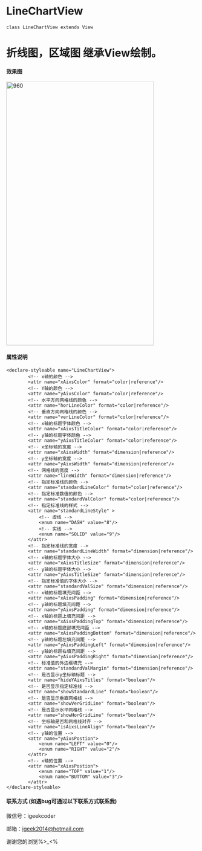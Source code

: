 # LineChartView

	class LineChartView extends View

# 折线图，区域图 继承View绘制。

#### 效果图        

<img src="https://github.com/igeek-YZ/LineChartView/blob/master/pics/linechatview.gif" width = "390" height = "698" alt="960" align=center />



#### 属性说明  

	<declare-styleable name="LineChartView">
            <!-- x轴的颜色 -->
            <attr name="xAixsColor" format="color|reference"/>
            <!-- Y轴的颜色 -->
            <attr name="yAixsColor" format="color|reference"/>
            <!-- 水平方向网格线的颜色 -->
            <attr name="horLineColor" format="color|reference"/>
            <!-- 垂直方向网格线的颜色 -->
            <attr name="verLineColor" format="color|reference"/>
            <!-- x轴的标题字体颜色 -->
            <attr name="xAixsTitleColor" format="color|reference"/>
            <!-- y轴的标题字体颜色 -->
            <attr name="yAixsTitleColor" format="color|reference"/>
            <!-- x坐标轴的宽度 -->
            <attr name="xAixsWidth" format="dimension|reference"/>
            <!-- y坐标轴的宽度 -->
            <attr name="yAixsWidth" format="dimension|reference"/>
            <!-- 网格线的宽度 -->
            <attr name="lineWidth" format="dimension|reference"/>
            <!-- 指定标准线的颜色 -->
            <attr name="standardLineColor" format="color|reference"/>
            <!-- 指定标准数值的颜色 -->
            <attr name="standardValColor" format="color|reference"/>
            <!-- 指定标准线的样式 -->
            <attr name="standardLineStyle" >
                <!-- 虚线 -->
                <enum name="DASH" value="8"/>
                <!-- 实线 -->
                <enum name="SOLID" value="9"/>
            </attr>
            <!-- 指定标准线的宽度 -->
            <attr name="standardLineWidth" format="dimension|reference"/>
            <!-- x轴的标题字体大小 -->
            <attr name="xAixsTitleSize" format="dimension|reference"/>
            <!-- y轴的标题字体大小 -->
            <attr name="yAixsTitleSize" format="dimension|reference"/>
            <!-- 指定标准值的字体大小 -->
            <attr name="standardValSize" format="dimension|reference"/>
            <!-- x轴的标题填充间距 -->
            <attr name="xAixsPadding" format="dimension|reference"/>
            <!-- y轴的标题填充间距 -->
            <attr name="yAixsPadding" format="dimension|reference"/>
            <!-- x轴的标题上填充间距 -->
            <attr name="xAixsPaddingTop" format="dimension|reference"/>
            <!-- x轴的标题底部填充间距 -->
            <attr name="xAixsPaddingBottom" format="dimension|reference"/>
            <!-- y轴的标题左填充间距 -->
            <attr name="yAixsPaddingLeft" format="dimension|reference"/>
            <!-- y轴的标题右填充间距 -->
            <attr name="yAixsPaddingRight" format="dimension|reference"/>
            <!-- 标准值的外边框填充 -->
            <attr name="standardValMargin" format="dimension|reference"/>
            <!-- 是否显示y坐标轴标题 -->
            <attr name="hideYAixsTitles" format="boolean"/>
            <!-- 是否显示指定标准线 -->
            <attr name="showStandardLine" format="boolean"/>
            <!-- 是否显示垂直网格线 -->
            <attr name="showVerGridLine" format="boolean"/>
            <!-- 是否显示水平网格线 -->
            <attr name="showHorGridLine" format="boolean"/>
            <!-- 坐标轴是否和网格线对齐 -->
            <attr name="isAixsLineAlign" format="boolean"/>
            <!-- y轴的位置 -->
            <attr name="yAixsPostion">
                <enum name="LEFT" value="0"/>
                <enum name="RIGHT" value="2"/>
            </attr>
            <!-- x轴的位置 -->
            <attr name="xAixsPostion">
                <enum name="TOP" value="1"/>
                <enum name="BUTTOM" value="3"/>
            </attr>
    </declare-styleable>

#### 联系方式 (如遇bug可通过以下联系方式联系我)

微信号：igeekcoder  

邮箱：igeek2014@hotmail.com  

谢谢您的浏览%>_<%




